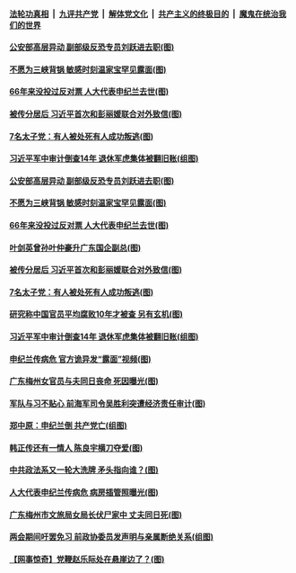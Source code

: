 ####  [法轮功真相](../../../../basic/blob/master/README.md?t=06290131) &nbsp;|&nbsp; [九评共产党](../../../../9ping.md/blob/master/README.md?t=06290131) &nbsp;|&nbsp; [解体党文化](../../../../jtdwh.md/blob/master/README.md?t=06290131)  &nbsp;|&nbsp; [共产主义的终极目的](../../../../gczydzjmd.md/blob/master/README.md?t=06290131) &nbsp;|&nbsp; [魔鬼在统治我们的世界](../../../../mgztzwmdsj.md/blob/master/README.md?t=06290131) 

#### [公安部高层异动 副部级反恐专员刘跃进去职(图)](../pages/p2/937979.md?t=06290131) 

#### [不愿为三峡背锅 敏感时刻温家宝罕见露面(图)](../pages/p2/937952.md?t=06290131) 

#### [66年来没投过反对票 人大代表申纪兰去世(图)](../pages/p2/937957.md?t=06290131) 

#### [被传分居后 习近平首次和彭丽媛联合对外致信(图)](../pages/p2/937940.md?t=06290131) 

#### [7名太子党：有人被处死有人成功叛逃(图)](../pages/p2/937879.md?t=06290131) 

#### [习近平军中审计倒查14年 退休军虎集体被翻旧账(组图)](../pages/p2/937850.md?t=06290131) 

#### [公安部高层异动 副部级反恐专员刘跃进去职(图)](../pages/p2/937979.md?t=06290131) 

#### [不愿为三峡背锅 敏感时刻温家宝罕见露面(图)](../pages/p2/937952.md?t=06290131) 

#### [66年来没投过反对票 人大代表申纪兰去世(图)](../pages/p2/937957.md?t=06290131) 

#### [叶剑英曾孙叶仲豪升广东国企副总(图)](../pages/p2/937934.md?t=06290131) 

#### [被传分居后 习近平首次和彭丽媛联合对外致信(图)](../pages/p2/937940.md?t=06290131) 

#### [7名太子党：有人被处死有人成功叛逃(图)](../pages/p2/937879.md?t=06290131) 

#### [研究称中国官员平均腐败10年才被查 另有玄机(图)](../pages/p2/937887.md?t=06290131) 

#### [习近平军中审计倒查14年 退休军虎集体被翻旧账(组图)](../pages/p2/937850.md?t=06290131) 

#### [申纪兰传病危 官方诡异发“露面”视频(图)](../pages/p2/937795.md?t=06290131) 

#### [广东梅州女官员与夫同日丧命 死因曝光(图)](../pages/p2/937750.md?t=06290131) 

#### [军队与习不贴心 前海军司令吴胜利突遭经济责任审计(图)](../pages/p2/937735.md?t=06290131) 

#### [郑中原：申纪兰倒 共产党亡(组图)](../pages/p2/937697.md?t=06290131) 

#### [韩正传还有一情人 陈良宇横刀夺爱(图)](../pages/p2/937553.md?t=06290131) 

#### [中共政法系又一轮大洗牌 矛头指向谁？(图)](../pages/p2/937678.md?t=06290131) 



#### [人大代表申纪兰传病危 病房插管照曝光(图)](../pages/p2/937647.md?t=06290131) 

#### [广东梅州市文旅局女局长伏尸家中 丈夫同日死(图)](../pages/p2/937624.md?t=06290131) 

#### [两会期间吁罢免习 前政协委员发声明与亲属断绝关系(组图)](../pages/p2/937588.md?t=06290131) 

#### [【网事惊奇】党鞭赵乐际处在悬崖边了？(图)](../pages/p2/937567.md?t=06290131) 

